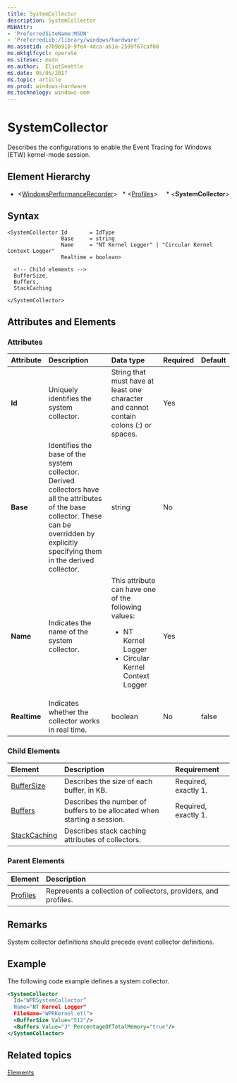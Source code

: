 ```yaml
---
title: SystemCollector
description: SystemCollector
MSHAttr:
- 'PreferredSiteName:MSDN'
- 'PreferredLib:/library/windows/hardware'
ms.assetid: e7b9b910-9fe4-4dca-a61a-2599f67caf00
ms.mktglfcycl: operate
ms.sitesec: msdn
ms.author:  EliotSeattle
ms.date: 05/05/2017
ms.topic: article
ms.prod: windows-hardware
ms.technology: windows-oem
---
```



# SystemCollector

Describes the configurations to enable the Event Tracing for Windows (ETW) kernel-mode session.


## Element Hierarchy

* \<[WindowsPerformanceRecorder](windowsperformancerecorder.md)\>
  * \<[Profiles](profiles.md)\>
    * \<**SystemCollector**\>


## Syntax

```
<SystemCollector Id       = IdType
                 Base     = string
                 Name     = "NT Kernel Logger" | "Circular Kernel Context Logger"
                 Realtime = boolean>

  <!-- Child elements -->
  BufferSize,
  Buffers,
  StackCaching

</SystemCollector>
```


## Attributes and Elements


### Attributes

| Attribute    | Description                                                                                                                                                                                    | Data type                                                                                                                         | Required | Default |
| :----------- | :--------------------------------------------------------------------------------------------------------------------------------------------------------------------------------------------- | :-------------------------------------------------------------------------------------------------------------------------------- | :------- | :------ |
| **Id**       | Uniquely identifies the system collector.                                                                                                                                                      | String that must have at least one character and cannot contain colons (:) or spaces.                                             | Yes      |         |
| **Base**     | Identifies the base of the system collector. Derived collectors have all the attributes of the base collector. These can be overridden by explicitly specifying them in the derived collector. | string                                                                                                                            | No       |         |
| **Name**     | Indicates the name of the system collector.                                                                                                                                                    | This attribute can have one of the following values: <ul> <li>NT Kernel Logger</li> <li>Circular Kernel Context Logger</li> </ul> | Yes      |         |
| **Realtime** | Indicates whether the collector works in real time.                                                                                                                                            | boolean                                                                                                                           | No       | false   |


### Child Elements

| Element                         | Description                                                              | Requirement          |
| :------------------------------ | :----------------------------------------------------------------------- | :------------------- |
| [BufferSize](buffersize.md)     | Describes the size of each buffer, in KB.                                | Required, exactly 1. |
| [Buffers](buffers.md)           | Describes the number of buffers to be allocated when starting a session. | Required, exactly 1. |
| [StackCaching](stackcaching.md) | Describes stack caching attributes of collectors.                        |                      |


### Parent Elements

| Element                 | Description                                                     |
| :---------------------- | :-------------------------------------------------------------- |
| [Profiles](profiles.md) | Represents a collection of collectors, providers, and profiles. |


## Remarks

System collector definitions should precede event collector definitions.


## Example

The following code example defines a system collector.

```xml
<SystemCollector
  Id="WPRSystemCollector”
  Name="NT Kernel Logger"
  FileName="WPRKernel.etl">
  <BufferSize Value="512"/>
  <Buffers Value="3" PercentageOfTotalMemory="true"/>
</SystemCollector>
```


## Related topics

[Elements](elements.md)

